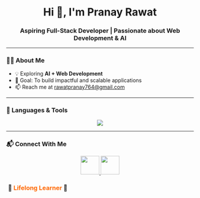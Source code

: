 <h1 align="center">Hi 👋, I'm Pranay Rawat</h1>
<h3 align="center">Aspiring Full-Stack Developer | Passionate about Web Development & AI</h3>

---

### 👨‍💻 About Me

- 💡 Exploring **AI + Web Development**  
- 🎯 Goal: To build impactful and scalable applications  
- 📫 Reach me at rawatpranay764@gmail.com


---

### 🚀 Languages & Tools
<p align="center">
  <img src="https://skillicons.dev/icons?i=html,css,js,ts,react,nextjs,nodejs,express,supabase,cpp,git,github,vscode,figma" />
</p>




---

### 📬 Connect With Me
<p align="center">
  <a href="https://www.linkedin.com/in/pranay-rawat-29b18b329/" target="_blank">
    <img src="https://skillicons.dev/icons?i=linkedin" height="50" />
  </a>
  <a href="https://github.com/pranayrawat34" target="_blank">
    <img src="https://skillicons.dev/icons?i=github" height="50" />
  </a>

<h3 align="center">
  <marquee behavior="alternate" direction="right" scrollamount="6">
    🌟 <span style="color:#ff6600;">Lifelong Learner</span> 🌟
  </marquee>
</h3>

